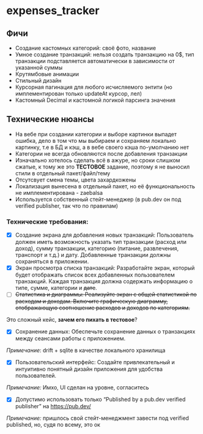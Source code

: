 # expenses_tracker

## Фичи
- Создание кастомных категорий: своё фото, название
- Умное создание транзакций: нельзя создать транзакцию на 0$, тип транзакции подставляется автоматически в зависимости от указанной суммы
- Крутямбовые анимации
- Стильный дизайн
- Курсорная пагинация для любого исчисляемого энтити (но имплементирован только updateAt курсор, лел)
- Кастомный Decimal и кастомной логикой парсинга значения

## Технические нюансы
- На вебе при создании категории и выборе картинки выпадет ошибка, дело в том что мы выбираем и сохраняем локально картинку, т.е в БД и кэш, а в вебе своего кэша по-умолчанию нет
- Категории не всегда обновляются после добавления транзакции
- Изначально хотелось сделать всё в ажуре, но сроки слишком сжатые, к тому же это __ТЕСТОВОЕ__ задание, поэтому я не выносил стили в отдельный пакет/файл/тему
- Отсутсвует смена темы, цвета захардкожены
- Локализация вынесена в отдельный пакет, но её функциональность не имплементирована - zaebalsa
- Используется собственный стейт-менеджер (в pub.dev он под verified publisher, так что по правилам)

### Технические требования:

- [x] Создание экрана для добавления новых транзакций: Пользователь должен иметь возможность указать тип транзакции (расход или доход), сумму транзакции, категорию (питание, развлечения, транспорт и т.д.) и дату. Добавленные транзакции должны сохраняться в приложении.
- [x] Экран просмотра списка транзакций: Разработайте экран, который будет отображать список всех добавленных пользователем транзакций. Каждая транзакция должна содержать информацию о типе, сумме, категории и ~~дате~~.
- [ ] ~~Статистика и диаграммы: Реализуйте экран с общей статистикой по расходам и доходам. Включите графическую диаграмму, отображающую соотношение расходов и доходов по категориям.~~

Это сложный кейс, __зачем его пихать в тестовое__?
- [x] Сохранение данных: Обеспечьте сохранение данных о транзакциях между сеансами работы с приложением.

_Примечание_: drift + sqlite в качестве локального хранилища
- [x] Пользовательский интерфейс: Создайте привлекательный и интуитивно понятный дизайн приложения для удобства пользователей.

_Примечание:_ Имхо, UI сделан на уровне, согласитесь
- [X] Допустимо использовать только “Published by a pub.dev verified publisher” на https://pub.dev/

_Примечание:_ пришлось свой стейт-менеджмент завести под verified published, но, судя по всему, это ок
